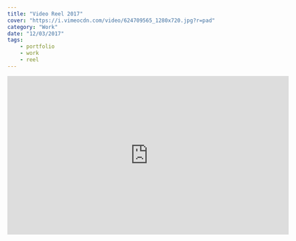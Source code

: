 ```yaml
---
title: "Video Reel 2017"
cover: "https://i.vimeocdn.com/video/624709565_1280x720.jpg?r=pad"
category: "Work"
date: "12/03/2017"
tags:
    - portfolio
    - work
    - reel
---
```

<iframe src="https://player.vimeo.com/video/208032400" width="640" height="360" frameborder="0" webkitallowfullscreen mozallowfullscreen allowfullscreen></iframe>